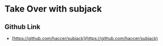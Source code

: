 # Take Over with subjack

## Github Link

* [https://github.com/haccer/subjack](https://github.com/haccer/subjack)
